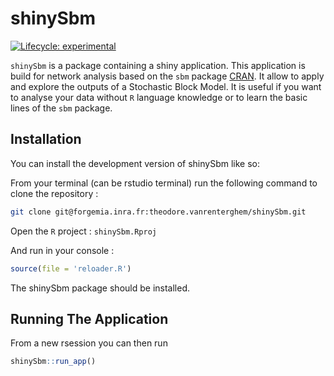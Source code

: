 
<!-- README.md is generated from README.Rmd. Please edit that file -->

# shinySbm

<!-- badges: start -->

[![Lifecycle:
experimental](https://img.shields.io/badge/lifecycle-experimental-orange.svg)](https://lifecycle.r-lib.org/articles/stages.html#experimental)
<!-- badges: end -->

`shinySbm` is a package containing a shiny application. This application
is build for network analysis based on the `sbm` package
[CRAN](https://CRAN.R-project.org/package=sbm). It allow to apply and
explore the outputs of a Stochastic Block Model. It is useful if you
want to analyse your data without `R` language knowledge or to learn the
basic lines of the `sbm` package.

## Installation

You can install the development version of shinySbm like so:

From your terminal (can be rstudio terminal) run the following command
to clone the repository :

``` bash
git clone git@forgemia.inra.fr:theodore.vanrenterghem/shinySbm.git
```

Open the `R` project : `shinySbm.Rproj`

And run in your console :

``` r
source(file = 'reloader.R')
```

The shinySbm package should be installed.

## Running The Application

From a new rsession you can then run

``` r
shinySbm::run_app()
```
